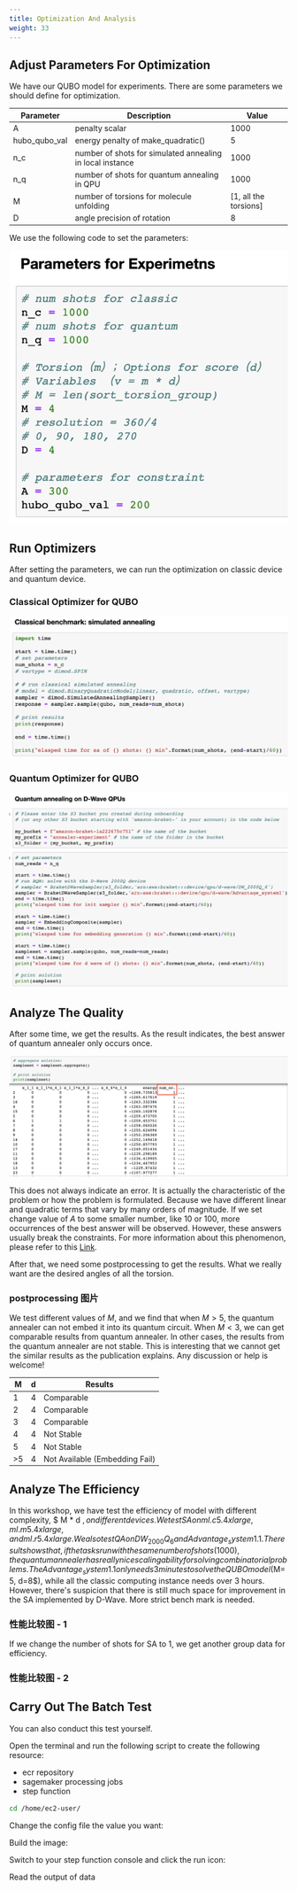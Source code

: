 ```yaml
---
title: Optimization And Analysis
weight: 33 
---
```


## Adjust Parameters For Optimization

We have our QUBO model for experiments. There are some parameters we should define for optimization.

| Parameter | Description | Value |
|--- |--- |--- |
|A | penalty scalar |1000 |
|hubo_qubo_val | energy penalty of make_quadratic() |5|
|n_c | number of shots for simulated annealing in local instance | 1000|
|n_q | number of shots for quantum annealing in QPU | 1000|
|M | number of torsions for molecule unfolding| [1, all the torsions] |
|D| angle precision of rotation| 8|

We use the following code to set the parameters:

![Parameter](/images/parameter.png)

## Run Optimizers

After setting the parameters, we can run the optimization on classic device and quantum device.

### Classical Optimizer for QUBO

![Classical](/images/classical.png)

### Quantum Optimizer for QUBO

![Quantum](/images/quantum.png)

## Analyze The Quality

After some time, we get the results. As the result indicates, the best answer of quantum annealer only 
occurs once.

![OneTimeQA](/images/one-time-qa.png)

This does not always indicate an error. It is actually the characteristic of the problem or how the problem 
is formulated. Because we have different linear and quadratic terms that vary by many orders of magnitude. If we 
set change value of $A$ to some smaller number, like 10 or 100, more occurrences of the best answer will be observed. 
However, these answers usually break the constraints. For more information about this phenomenon, please refer to this 
[Link](https://support.dwavesys.com/hc/en-us/community/posts/1500000698522-Number-of-occurrences-?input_string=number%20occurance).

After that, we need some postprocessing to get the results. What we really want are the desired angles of all the torsion.

### postprocessing 图片

We test different values of $M$, and we find that when $M > 5$, the quantum annealer can not embed it into its quantum circuit. When 
$M < 3$, we can get comparable results from quantum annealer. In other cases, the results from the quantum annealer are not stable. 
This is interesting that we cannot get the similar results as the publication explains. Any discussion or help is welcome!

   |M |d | Results|
   |--- |--- |--- |
   |1|4|Comparable|
   |2|4|Comparable|
   |3|4|Comparable|
   |4|4|Not Stable|
   |5|4|Not Stable|
   |>5|4|Not Available (Embedding Fail)|

## Analyze The Efficiency

In this workshop, we have test the efficiency of model with different complexity, $ M * d $, on different devices. We test SA on ml.c5.4xlarge, 
ml.m5.4xlarge, and ml.r5.4xlarge. We also test QA on DW_2000Q_6 and Advantage_system1.1. The result shows that, if the tasks run with the same 
number of shots (1000), the quantum annealer has really nice scaling ability for solving combinatorial problems. The Advantage_system1.1 only needs 
3 minutes to solve the QUBO model ($M=5, d=8$), while all the classic computing instance needs over 3 hours. However, there's suspicion that there is 
still much space for improvement in the SA implemented by D-Wave. More strict bench mark is needed.


### 性能比较图 - 1

If we change the number of shots for SA to 1, we get another group data for efficiency. 

### 性能比较图 - 2


## Carry Out The Batch Test

You can also conduct this test yourself. 

Open the terminal and run the following script to create the following resource:

* ecr repository
* sagemaker processing jobs
* step function

```sh
cd /home/ec2-user/
```

Change the config file the value you want:

Build the image:

Switch to your step function console and click the run icon:

Read the output of data
